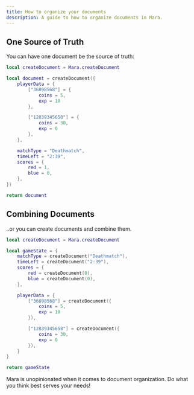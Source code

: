 ```yaml
---
title: How to organize your documents
description: A guide to how to organize documents in Mara.
---
```


## One Source of Truth
You can have one document be the source of truth:

```lua title = "document.luau" showLineNumbers
local createDocument = Mara.createDocument

local document = createDocument({
    playerData = {
        ["36898568"] = {
            coins = 5,
            exp = 10
        },

        ["12839345658"] = {
            coins = 30,
            exp = 0
        },
    },

    matchType = "Deathmatch",
    timeLeft = "2:39",
    scores = {
        red = 1,
        blue = 0,
    },
})

return document
```

## Combining Documents
..or you can create documents and combine them.

```lua title = "gameState.luau" showLineNumbers
local createDocument = Mara.createDocument

local gameState = {
    matchType = createDocument("Deathmatch"),
    timeLeft = createDocument("2:39"),
    scores = {
        red = createDocument(0),
        blue = createDocument(0),
    },

    playerData = {
        ["36898568"] = createDocument({
            coins = 5,
            exp = 10
        }),

        ["12839345658"] = createDocument({
            coins = 30,
            exp = 0
        }),
    }
}

return gameState
```

Mara is unopinionated when it comes to document organization. Do what you think best serves your needs!